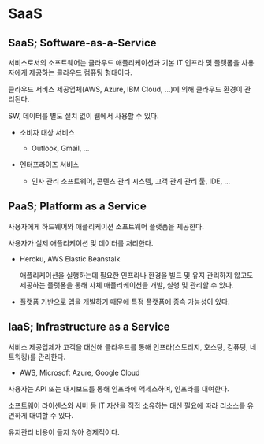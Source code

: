 # SaaS

## SaaS; Software-as-a-Service

서비스로서의 소프트웨어는 클라우드 애플리케이션과 기본 IT 인프라 및 플랫폼을 사용자에게 제공하는 클라우드 컴퓨팅 형태이다.

클라우드 서비스 제공업체(AWS, Azure, IBM Cloud, ...)에 의해 클라우드 환경이 관리된다.

SW, 데이터를 별도 설치 없이 웹에서 사용할 수 있다.

- 소비자 대상 서비스

  - Outlook, Gmail, ...

- 엔터프라이즈 서비스

  - 인사 관리 소프트웨어, 콘텐츠 관리 시스템, 고객 관계 관리 툴, IDE, ...

## PaaS; Platform as a Service

사용자에게 하드웨어와 애플리케이션 소프트웨어 플랫폼을 제공한다.

사용자가 실제 애플리케이션 및 데이터를 처리한다.

- Heroku, AWS Elastic Beanstalk

  애플리케이션을 실행하는데 필요한 인프라나 환경을 빌드 및 유지 관리하지 않고도 제공하는 플랫폼을 통해 자체 애플리케이션을 개발, 실행 및 관리할 수 있다.

- 플랫폼 기반으로 앱을 개발하기 때문에 특정 플랫폼에 종속 가능성이 있다.

## IaaS; Infrastructure as a Service

서비스 제공업체가 고객을 대신해 클라우드를 통해 인프라(스토리지, 호스팅, 컴퓨팅, 네트워킹)를 관리한다.

- AWS, Microsoft Azure, Google Cloud

사용자는 API 또는 대시보드를 통해 인프라에 액세스하며, 인프라를 대여한다.

소프트웨어 라이센스와 서버 등 IT 자산을 직접 소유하는 대신 필요에 따라 리소스를 유연하게 대여할 수 있다.

유지관리 비용이 들지 않아 경제적이다.
